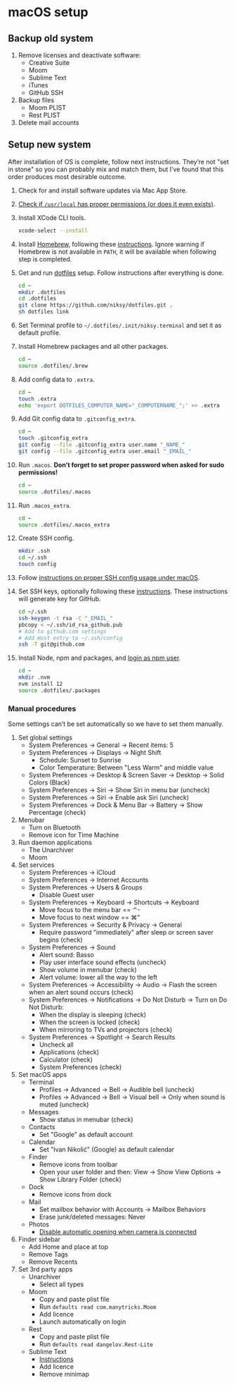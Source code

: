 # macOS setup

## Backup old system

1. Remove licenses and deactivate software:
	* Creative Suite
	* Moom
	* Sublime Text
	* iTunes
	* GitHub SSH
1. Backup files
	* Moom PLIST
	* Rest PLIST
1. Delete mail accounts

## Setup new system

After installation of OS is complete, follow next instructions. They’re not "set in stone" so you can probably mix and match them, but I’ve found that this order produces most desirable outcome.

1. Check for and install software updates via Mac App Store.

1. [Check if `/usr/local` has proper permissions (or does it even exists)](https://github.com/inglesp/homebrew/blob/master/share/doc/homebrew/El_Capitan_and_Homebrew.md).

1. Install XCode CLI tools.

	```sh
	xcode-select --install
	```

1. Install [Homebrew](http://brew.sh), following these [instructions](http://brew.sh/#install). Ignore warning if Homebrew is not available in `PATH`, it will be available when following step is completed.

1. Get and run [dotfiles](https://github.com/niksy/dotfiles) setup. Follow instructions after everything is done.

	```sh
	cd ~
	mkdir .dotfiles
	cd .dotfiles
	git clone https://github.com/niksy/dotfiles.git .
	sh dotfiles link
	```

1. Set Terminal profile to `~/.dotfiles/.init/niksy.terminal` and set it as default profile.

1. Install Homebrew packages and all other packages.

	```sh
	cd ~
	source .dotfiles/.brew
	```

1. Add config data to `.extra`.

	```sh
	cd ~
	touch .extra
	echo 'export DOTFILES_COMPUTER_NAME="_COMPUTERNAME_";' >> .extra
	```

1. Add Git config data to `.gitconfig_extra`.

	```sh
	cd ~
	touch .gitconfig_extra
	git config --file .gitconfig_extra user.name "_NAME_"
	git config --file .gitconfig_extra user.email "_EMAIL_"
	```

1. Run `.macos`. **Don’t forget to set proper password when asked for sudo permissions!**

	```sh
	cd ~
	source .dotfiles/.macos
	```

1. Run `.macos_extra`.

	```sh
	cd ~
	source .dotfiles/.macos_extra
	```

1. Create SSH config.

	```sh
	mkdir .ssh
	cd ~/.ssh
	touch config
	```

1. Follow [instructions on proper SSH config usage under macOS](https://github.com/niksy/knowledge/blob/master/development/ssh-keys.md#use-keychain-on-macos-1012).

1. Set SSH keys, optionally following these [instructions](https://help.github.com/articles/generating-ssh-keys#platform-mac). These instructions will generate key for GitHub.

	```sh
	cd ~/.ssh
	ssh-keygen -t rsa -C "_EMAIL_"
	pbcopy < ~/.ssh/id_rsa_github.pub
	# Add to github.com settings
	# Add Host entry to ~/.ssh/config
	ssh -T git@github.com
	```

1. Install Node, npm and packages, and [login as npm user](development/npm.md).

	```sh
	cd ~
	mkdir .nvm
	nvm install 12
	source .dotfiles/.packages
	```

### Manual procedures

Some settings can’t be set automatically so we have to set them manually.

1. Set global settings
	* System Preferences → General → Recent items: 5
	* System Preferences → Displays → Night Shift
	    * Schedule: Sunset to Sunrise
	    * Color Temperature: Between "Less Warm" and middle value
	* System Preferences → Desktop & Screen Saver → Desktop → Solid Colors (Black)
	* System Preferences → Siri → Show Siri in menu bar (uncheck)
	* System Preferences → Siri → Enable ask Siri (uncheck)
	* System Preferences → Dock & Menu Bar → Battery → Show Percentage (check)
1. Menubar
	* Turn on Bluetooth
	* Remove icon for Time Machine
1. Run daemon applications
	* The Unarchiver
	* Moom
1. Set services
	* System Preferences → iCloud
	* System Preferences → Internet Accounts
	* System Preferences → Users & Groups
		* Disable Guest user
	* System Preferences → Keyboard → Shortcuts → Keyboard
		* Move focus to the menu bar == ⌃-
		* Move focus to next window == ⌘“
	* System Preferences → Security & Privacy → General
		* Require password "immediately" after sleep or screen saver begins (check)
	* System Preferences → Sound
		* Alert sound: Basso
		* Play user interface sound effects (uncheck)
		* Show volume in menubar (check)
		* Alert volume: lower all the way to the left
	* System Preferences → Accessibility → Audio → Flash the screen when an alert sound occurs (check)
	* System Preferences → Notifications → Do Not Disturb → Turn on Do Not Disturb:
		* When the display is sleeping (check)
		* When the screen is locked (check)
		* When mirroring to TVs and projectors (check)
	* System Preferences → Spotlight → Search Results
		* Uncheck all
		* Applications (check)
		* Calculator (check)
		* System Preferences (check)
1. Set macOS apps
	* Terminal
		* Profiles → Advanced → Bell → Audible bell (uncheck)
		* Profiles → Advanced → Bell → Visual bell → Only when sound is muted (uncheck)
	* Messages
		* Show status in menubar (check)
	* Contacts  
		* Set "Google" as default account
	* Calendar  
		* Set "Ivan Nikolić" (Google) as default calendar
	* Finder
		* Remove icons from toolbar
		* Open your user folder and then: View → Show View Options → Show Library Folder (check)
	* Dock
		* Remove icons from dock
	* Mail
		* Set mailbox behavior with Accounts → Mailbox Behaviors
		* Erase junk/deleted messages: Never
	* Photos
	 	* [Disable automatic opening when camera is connected](http://lifehacker.com/uncheck-this-box-to-stop-photos-from-opening-when-you-c-1709336195)
1. Finder sidebar
	* Add Home and place at top
	* Remove Tags
	* Remove Recents
1. Set 3rd party apps
	* Unarchiver
		* Select all types
	* Moom
		* Copy and paste plist file
		* Run `defaults read com.manytricks.Moom`
		* Add licence
		* Launch automatically on login
	* Rest
		* Copy and paste plist file
		* Run `defaults read dangelov.Rest-Lite`
	* Sublime Text
		* [Instructions](https://github.com/niksy/st-settings)
		* Add licence
		* Remove minimap
